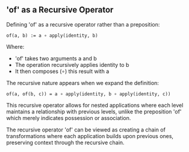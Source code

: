 











## 'of' as a Recursive Operator

Defining 'of' as a recursive operator rather than a preposition:

```
of(a, b) := a ∘ apply(identity, b)
```

Where:

- 'of' takes two arguments a and b
- The operation recursively applies identity to b
- It then composes (∘) this result with a

The recursive nature appears when we expand the definition:

```
of(a, of(b, c)) = a ∘ apply(identity, b ∘ apply(identity, c))
```

This recursive operator allows for nested applications where each level maintains a relationship with previous levels, unlike the preposition 'of' which merely indicates possession or association.

The recursive operator 'of' can be viewed as creating a chain of transformations where each application builds upon previous ones, preserving context through the recursive chain.